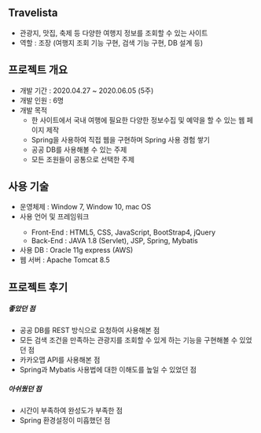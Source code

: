 <h2>Travelista</h2>
<ul>
  <li>관광지, 맛집, 축제 등 다양한 여행지 정보를 조회할 수 있는 사이트</li>
  <li>역할 : 조장 (여행지 조회 기능 구현, 검색 기능 구현, DB 설계 등)</li>
</ul>

<h2>프로젝트 개요</h2>
<ul>
  <li>개발 기간 : 2020.04.27 ~ 2020.06.05 (5주)</li>
  <li>개발 인원 : 6명</li>
  <li>개발 목적
    <ul>
      <li>한 사이트에서 국내 여행에 필요한 다양한 정보수집 및 예약을 할 수 있는 웹 페이지 제작</li>
      <li>Spring을 사용하여 직접 웹을 구현하며 Spring 사용 경험 쌓기</li>
      <li>공공 DB를 사용해볼 수 있는 주제</li>
      <li>모든 조원들이 공통으로 선택한 주제</li>
    </ul>
  </li>
</ul>

<h2>사용 기술</h2>
<ul>
  <li>운영체제 : Window 7, Window 10, mac OS</li>
  <li>사용 언어 및 프레임워크</li>
    <ul>
      <li>Front-End : HTML5, CSS, JavaScript, BootStrap4, jQuery</li>
      <li>Back-End : JAVA 1.8 (Servlet), JSP, Spring, Mybatis</li>
    </ul>
  <li>사용 DB : Oracle 11g express (AWS)</li>
  <li>웹 서버 : Apache Tomcat 8.5</li>
</ul>

<h2>프로젝트 후기</h2>
<h5>좋았던 점</h5>
<ul>
  <li>공공 DB를 REST 방식으로 요청하여 사용해본 점</li>
  <li>모든 검색 조건을 만족하는 관광지를 조회할 수 있게 하는 기능을 구현해볼 수 있었던 점</li>
  <li>카카오맵 API를 사용해본 점</li>
  <li>Spring과 Mybatis 사용법에 대한 이해도를 높일 수 있었던 점</li>
</ul>
<h5>아쉬웠던 점</h5>
<ul>
  <li>시간이 부족하여 완성도가 부족한 점</li>
  <li>Spring 환경설정이 미흡했던 점</li>
</ul>
